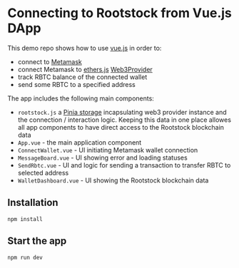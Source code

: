 # Connecting to Rootstock from Vue.js DApp

This demo repo shows how to use [vue.js](https://vuejs.org/guide/introduction.html) in order to:
- connect to [Metamask](https://docs.metamask.io/guide/)
- connect Metamask to [ethers.js](https://docs.ethers.io/v5/) [Web3Provider](https://docs.ethers.io/v5/api/providers/other/#Web3Provider)
- track RBTC balance of the connected wallet
- send some RBTC to a specified address

The app includes the following main components:
- `rootstock.js` a [Pinia storage](https://pinia.vuejs.org/introduction.html) incapsulating web3 provider instance and the connection / interaction logic. Keeping this data in one place allowes all app components to have direct access to the Rootstock blockchain data
- `App.vue` - the main application component
- `ConnectWallet.vue` - UI initiating Metamask wallet connection
- `MessageBoard.vue` - UI showing error and loading statuses
- `SendRbtc.vue` - UI and logic for sending a transaction to transfer RBTC to selected address
- `WalletDashboard.vue` - UI showing the Rootstock blockchain data

## Installation
```shell
npm install
```

## Start the app
```shell
npm run dev
```